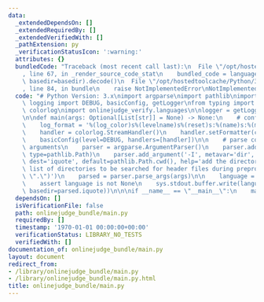 ```yaml
---
data:
  _extendedDependsOn: []
  _extendedRequiredBy: []
  _extendedVerifiedWith: []
  _pathExtension: py
  _verificationStatusIcon: ':warning:'
  attributes: {}
  bundledCode: "Traceback (most recent call last):\n  File \"/opt/hostedtoolcache/Python/3.8.5/x64/lib/python3.8/site-packages/onlinejudge_verify/documentation/build.py\"\
    , line 67, in _render_source_code_stat\n    bundled_code = language.bundle(stat.path,\
    \ basedir=basedir).decode()\n  File \"/opt/hostedtoolcache/Python/3.8.5/x64/lib/python3.8/site-packages/onlinejudge_verify/languages/python.py\"\
    , line 84, in bundle\n    raise NotImplementedError\nNotImplementedError\n"
  code: "# Python Version: 3.x\nimport argparse\nimport pathlib\nimport sys\nfrom\
    \ logging import DEBUG, basicConfig, getLogger\nfrom typing import *\n\nimport\
    \ colorlog\nimport onlinejudge_verify.languages\n\nlogger = getLogger(__name__)\n\
    \n\ndef main(args: Optional[List[str]] = None) -> None:\n    # configure logging\n\
    \    log_format = '%(log_color)s%(levelname)s%(reset)s:%(name)s:%(message)s'\n\
    \    handler = colorlog.StreamHandler()\n    handler.setFormatter(colorlog.ColoredFormatter(log_format))\n\
    \    basicConfig(level=DEBUG, handlers=[handler])\n\n    # parse command-line\
    \ arguments\n    parser = argparse.ArgumentParser()\n    parser.add_argument('path',\
    \ type=pathlib.Path)\n    parser.add_argument('-I', metavar='dir', type=pathlib.Path,\
    \ dest='iquote', default=pathlib.Path.cwd(), help='add the directory dir to the\
    \ list of directories to be searched for header files during preprocessing (default:\
    \ \".\")')\n    parsed = parser.parse_args(args)\n\n    language = onlinejudge_verify.languages.get(parsed.path)\n\
    \    assert language is not None\n    sys.stdout.buffer.write(language.bundle(parsed.path,\
    \ basedir=parsed.iquote))\n\n\nif __name__ == \"__main__\":\n    main()\n"
  dependsOn: []
  isVerificationFile: false
  path: onlinejudge_bundle/main.py
  requiredBy: []
  timestamp: '1970-01-01 00:00:00+00:00'
  verificationStatus: LIBRARY_NO_TESTS
  verifiedWith: []
documentation_of: onlinejudge_bundle/main.py
layout: document
redirect_from:
- /library/onlinejudge_bundle/main.py
- /library/onlinejudge_bundle/main.py.html
title: onlinejudge_bundle/main.py
---
```

